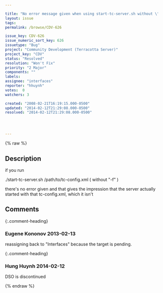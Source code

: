 ```yaml
---

title: "No error message given when using start-tc-server.sh without \"-f\""
layout: issue
tags: 
permalink: /browse/CDV-626

issue_key: CDV-626
issue_numeric_sort_key: 626
issuetype: "Bug"
project: "Community Development (Terracotta Server)"
project_key: "CDV"
status: "Resolved"
resolution: "Won't Fix"
priority: "2 Major"
components: ""
labels: 
assignee: "interfaces"
reporter: "hhuynh"
votes:  0
watchers: 3

created: "2008-02-21T16:19:15.000-0500"
updated: "2014-02-12T21:29:08.000-0500"
resolved: "2014-02-12T21:29:08.000-0500"




---
```


{% raw %}

## Description

<div markdown="1" class="description">

if you run

./start-tc-server.sh  /path/to/tc-config.xml   ( without "-f" )  

there's no error given and that gives the impression that the server actually started with that tc-config.xml, which it isn't



</div>

## Comments


{:.comment-heading}
### **Eugene Kononov** <span class="date">2013-02-13</span>

<div markdown="1" class="comment">

reassigning back to "Interfaces" because the target is pending.

</div>


{:.comment-heading}
### **Hung Huynh** <span class="date">2014-02-12</span>

<div markdown="1" class="comment">

DSO is discontinued

</div>



{% endraw %}
